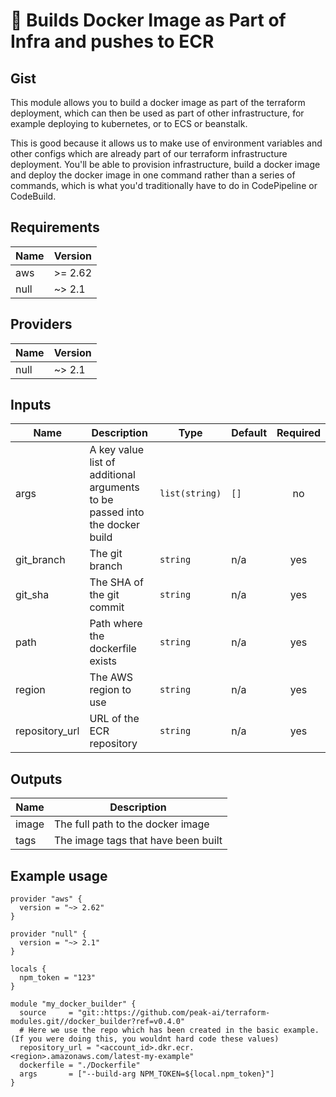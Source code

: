 # :construction: Builds Docker Image as Part of Infra and pushes to ECR

## Gist

This module allows you to build a docker image as part of the terraform deployment, which can then be used as part of other
infrastructure, for example deploying to kubernetes, or to ECS or beanstalk.

This is good because it allows us to make use of environment variables and other configs which are already part of our terraform
infrastructure deployment. You'll be able to provision infrastructure, build a docker image and deploy the docker image in one command
rather than a series of commands, which is what you'd traditionally have to do in CodePipeline or CodeBuild.

## Requirements

| Name | Version |
|------|---------|
| aws | >= 2.62 |
| null | ~> 2.1 |

## Providers

| Name | Version |
|------|---------|
| null | ~> 2.1 |

## Inputs

| Name | Description | Type | Default | Required |
|------|-------------|------|---------|:--------:|
| args | A key value list of additional arguments to be passed into the docker build | `list(string)` | `[]` | no |
| git\_branch | The git branch | `string` | n/a | yes |
| git\_sha | The SHA of the git commit | `string` | n/a | yes |
| path | Path where the dockerfile exists | `string` | n/a | yes |
| region | The AWS region to use | `string` | n/a | yes |
| repository\_url | URL of the ECR repository | `string` | n/a | yes |

## Outputs

| Name | Description |
|------|-------------|
| image | The full path to the docker image |
| tags | The image tags that have been built |

## Example usage

```hcl
provider "aws" {
  version = "~> 2.62"
}

provider "null" {
  version = "~> 2.1"
}

locals {
  npm_token = "123"
}

module "my_docker_builder" {
  source     = "git::https://github.com/peak-ai/terraform-modules.git//docker_builder?ref=v0.4.0"
  # Here we use the repo which has been created in the basic example. (If you were doing this, you wouldnt hard code these values)
  repository_url = "<account_id>.dkr.ecr.<region>.amazonaws.com/latest-my-example"
  dockerfile = "./Dockerfile"
  args       = ["--build-arg NPM_TOKEN=${local.npm_token}"]
}
```
